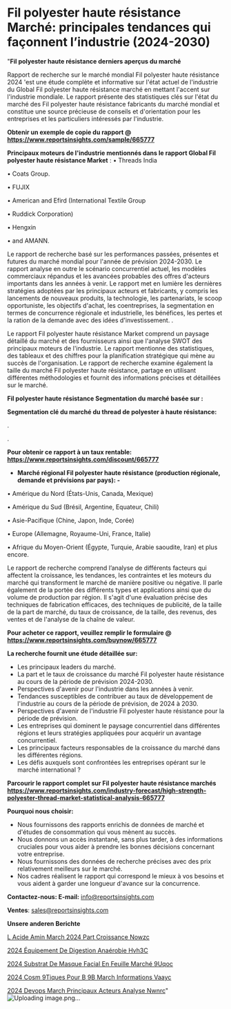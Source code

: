 # Fil polyester haute résistance Marché: principales tendances qui façonnent l’industrie (2024-2030)

"<strong>Fil polyester haute résistance derniers aperçus du marché</strong>

Rapport de recherche sur le marché mondial Fil polyester haute résistance 2024 'est une étude complète et informative sur l'état actuel de l'industrie du Global Fil polyester haute résistance marché en mettant l'accent sur l'industrie mondiale. Le rapport présente des statistiques clés sur l'état du marché des Fil polyester haute résistance fabricants du marché mondial et constitue une source précieuse de conseils et d'orientation pour les entreprises et les particuliers intéressés par l'industrie.

<strong>Obtenir un exemple de copie du rapport @ <a href=https://www.reportsinsights.com/sample/665777>https://www.reportsinsights.com/sample/665777</a></strong>

<strong>Principaux moteurs de l'industrie mentionnés dans le rapport Global Fil polyester haute résistance Market</strong> :
• Threads India

• Coats Group.

• FUJIX

• American and Efird (International Textile Group

• Ruddick Corporation)

• Hengxin

• and AMANN.

Le rapport de recherche basé sur les performances passées, présentes et futures du marché mondial pour l'année de prévision 2024-2030. Le rapport analyse en outre le scénario concurrentiel actuel, les modèles commerciaux répandus et les avancées probables des offres d'acteurs importants dans les années à venir. Le rapport met en lumière les dernières stratégies adoptées par les principaux acteurs et fabricants, y compris les lancements de nouveaux produits, la technologie, les partenariats, le scoop opportuniste, les objectifs d'achat, les coentreprises, la segmentation en termes de concurrence régionale et industrielle, les bénéfices, les pertes et la ration de la demande avec des idées d'investissement. .

Le rapport Fil polyester haute résistance Market comprend un paysage détaillé du marché et des fournisseurs ainsi que l'analyse SWOT des principaux moteurs de l'industrie. Le rapport mentionne des statistiques, des tableaux et des chiffres pour la planification stratégique qui mène au succès de l'organisation. Le rapport de recherche examine également la taille du marché Fil polyester haute résistance, partage en utilisant différentes méthodologies et fournit des informations précises et détaillées sur le marché.

<strong>Fil polyester haute résistance Segmentation du marché basée sur :</strong>

<strong> Segmentation clé du marché du thread de polyester à haute résistance: </strong>

.

.

<strong>Pour obtenir ce rapport à un taux rentable: <a href=https://www.reportsinsights.com/discount/665777>https://www.reportsinsights.com/discount/665777</a></strong>
<ul>
  <li><strong>Marché régional Fil polyester haute résistance (production régionale, demande et prévisions par pays): -</strong></li>
</ul>
• Amérique du Nord (États-Unis, Canada, Mexique)

• Amérique du Sud (Brésil, Argentine, Equateur, Chili)

• Asie-Pacifique (Chine, Japon, Inde, Corée)

• Europe (Allemagne, Royaume-Uni, France, Italie)

• Afrique du Moyen-Orient (Égypte, Turquie, Arabie saoudite, Iran) et plus encore.

Le rapport de recherche comprend l’analyse de différents facteurs qui affectent la croissance, les tendances, les contraintes et les moteurs du marché qui transforment le marché de manière positive ou négative. Il parle également de la portée des différents types et applications ainsi que du volume de production par région. Il s'agit d'une évaluation précise des techniques de fabrication efficaces, des techniques de publicité, de la taille de la part de marché, du taux de croissance, de la taille, des revenus, des ventes et de l'analyse de la chaîne de valeur.

<strong>Pour acheter ce rapport, veuillez remplir le formulaire @   <a href=https://www.reportsinsights.com/buynow/665777>https://www.reportsinsights.com/buynow/665777</a></strong>

<strong>La recherche fournit une étude détaillée sur:</strong>
<ul>
  <li>Les principaux leaders du marché.</li>
  <li>La part et le taux de croissance du marché Fil polyester haute résistance au cours de la période de prévision 2024-2030.</li>
  <li>Perspectives d'avenir pour l'industrie dans les années à venir.</li>
  <li>Tendances susceptibles de contribuer au taux de développement de l'industrie au cours de la période de prévision, de 2024 à 2030.</li>
  <li>Perspectives d'avenir de l'industrie Fil polyester haute résistance pour la période de prévision.</li>
  <li>Les entreprises qui dominent le paysage concurrentiel dans différentes régions et leurs stratégies appliquées pour acquérir un avantage concurrentiel.</li>
  <li>Les principaux facteurs responsables de la croissance du marché dans les différentes régions.</li>
  <li>Les défis auxquels sont confrontées les entreprises opérant sur le marché international ?</li>
</ul>

<strong>Parcourir le rapport complet sur Fil polyester haute résistance marchés <a href=https://www.reportsinsights.com/industry-forecast/high-strength-polyester-thread-market-statistical-analysis-665777>https://www.reportsinsights.com/industry-forecast/high-strength-polyester-thread-market-statistical-analysis-665777</a></strong>

<strong>Pourquoi nous choisir:</strong>
<ul>
  <li>Nous fournissons des rapports enrichis de données de marché et d'études de consommation qui vous mènent au succès.</li>
  <li>Nous donnons un accès instantané, sans plus tarder, à des informations cruciales pour vous aider à prendre les bonnes décisions concernant votre entreprise.</li>
  <li>Nous fournissons des données de recherche précises avec des prix relativement meilleurs sur le marché.</li>
  <li>Nos cadres réalisent le rapport qui correspond le mieux à vos besoins et vous aident à garder une longueur d'avance sur la concurrence.</li>
</ul>
<strong>Contactez-nous:
</strong><strong>E-mail:</strong> <a href=mailto:info@reportsinsights.com>info@reportsinsights.com</a>

<strong>Ventes</strong>: <a href=mailto:sales@reportsinsights.com>sales@reportsinsights.com</a>

<strong>Unsere anderen Berichte</strong>

<a href=https://www.linkedin.com/pulse/l-acide-amin%C3%A9-march%C3%A9-2024-part-croissance-nowzc/>L Acide Amin March 2024 Part Croissance Nowzc</a>

<a href=https://www.linkedin.com/pulse/2024-équipement-de-digestion-anaérobie-hvh3c/>2024 Équipement De Digestion Anaérobie Hvh3C</a>

<a href=https://www.linkedin.com/pulse/2024-substrat-de-masque-facial-en-feuille-marché-9uqoc/>2024 Substrat De Masque Facial En Feuille Marché 9Uqoc</a>

<a href=https://www.linkedin.com/pulse/2024-cosm%C3%A9tiques-pour-b%C3%A9b%C3%A9-march%C3%A9-informations-vaayc/>2024 Cosm 9Tiques Pour B 9B March Informations Vaayc</a>

<a href=https://www.linkedin.com/pulse/2024-devops-march%C3%A9-principaux-acteurs-analyse-nwnrc/>2024 Devops March Principaux Acteurs Analyse Nwnrc</a>"
![Uploading image.png…]()
